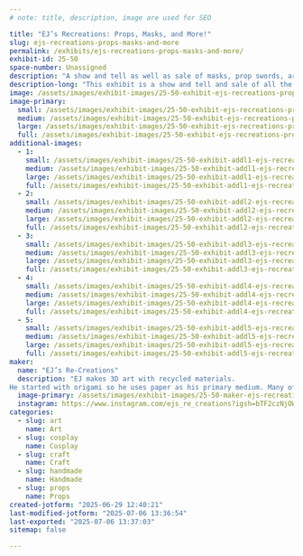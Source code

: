 ```yaml
---
# note: title, description, image are used for SEO

title: "EJ’s Recreations: Props, Masks, and More!"
slug: ejs-recreations-props-masks-and-more
permalink: /exhibits/ejs-recreations-props-masks-and-more/
exhibit-id: 25-50
space-number: Unassigned
description: "A show and tell as well as sale of masks, prop swords, art, and trinkets."
description-long: "This exhibit is a show and tell and sale of all the variations of art I have made over the years. This includes prop weapons, face masks, keychains, sculptures, and wall-hung pieces. All made form locally sourced recycled materials!"
image: /assets/images/exhibit-images/25-50-exhibit-ejs-recreations-props-masks-and-more-img-1224-large.jpeg
image-primary: 
  small: /assets/images/exhibit-images/25-50-exhibit-ejs-recreations-props-masks-and-more-img-1224-small.jpeg
  medium: /assets/images/exhibit-images/25-50-exhibit-ejs-recreations-props-masks-and-more-img-1224-medium.jpeg
  large: /assets/images/exhibit-images/25-50-exhibit-ejs-recreations-props-masks-and-more-img-1224-large.jpeg
  full: /assets/images/exhibit-images/25-50-exhibit-ejs-recreations-props-masks-and-more-img-1224-full.jpeg
additional-images: 
  - 1:
    small: /assets/images/exhibit-images/25-50-exhibit-addl1-ejs-recreations-props-masks-and-more-img-0922-small.jpeg
    medium: /assets/images/exhibit-images/25-50-exhibit-addl1-ejs-recreations-props-masks-and-more-img-0922-medium.jpeg
    large: /assets/images/exhibit-images/25-50-exhibit-addl1-ejs-recreations-props-masks-and-more-img-0922-large.jpeg
    full: /assets/images/exhibit-images/25-50-exhibit-addl1-ejs-recreations-props-masks-and-more-img-0922-full.jpeg
  - 2:
    small: /assets/images/exhibit-images/25-50-exhibit-addl2-ejs-recreations-props-masks-and-more-img-1498-small.jpeg
    medium: /assets/images/exhibit-images/25-50-exhibit-addl2-ejs-recreations-props-masks-and-more-img-1498-medium.jpeg
    large: /assets/images/exhibit-images/25-50-exhibit-addl2-ejs-recreations-props-masks-and-more-img-1498-large.jpeg
    full: /assets/images/exhibit-images/25-50-exhibit-addl2-ejs-recreations-props-masks-and-more-img-1498-full.jpeg
  - 3:
    small: /assets/images/exhibit-images/25-50-exhibit-addl3-ejs-recreations-props-masks-and-more-img-0926-small.jpeg
    medium: /assets/images/exhibit-images/25-50-exhibit-addl3-ejs-recreations-props-masks-and-more-img-0926-medium.jpeg
    large: /assets/images/exhibit-images/25-50-exhibit-addl3-ejs-recreations-props-masks-and-more-img-0926-large.jpeg
    full: /assets/images/exhibit-images/25-50-exhibit-addl3-ejs-recreations-props-masks-and-more-img-0926-full.jpeg
  - 4:
    small: /assets/images/exhibit-images/25-50-exhibit-addl4-ejs-recreations-props-masks-and-more-img-0785-small.jpeg
    medium: /assets/images/exhibit-images/25-50-exhibit-addl4-ejs-recreations-props-masks-and-more-img-0785-medium.jpeg
    large: /assets/images/exhibit-images/25-50-exhibit-addl4-ejs-recreations-props-masks-and-more-img-0785-large.jpeg
    full: /assets/images/exhibit-images/25-50-exhibit-addl4-ejs-recreations-props-masks-and-more-img-0785-full.jpeg
  - 5:
    small: /assets/images/exhibit-images/25-50-exhibit-addl5-ejs-recreations-props-masks-and-more-img-0748-small.jpeg
    medium: /assets/images/exhibit-images/25-50-exhibit-addl5-ejs-recreations-props-masks-and-more-img-0748-medium.jpeg
    large: /assets/images/exhibit-images/25-50-exhibit-addl5-ejs-recreations-props-masks-and-more-img-0748-large.jpeg
    full: /assets/images/exhibit-images/25-50-exhibit-addl5-ejs-recreations-props-masks-and-more-img-0748-full.jpeg
maker: 
  name: "EJ’s Re-Creations"
  description: "EJ makes 3D art with recycled materials.
He started with origami so he uses paper as his primary medium. Many of his works are inspired by Japanese culture and recent is beginning to expand his subject matter to other cultures as well as nature in order to expand and refine his art style."
  image-primary: /assets/images/exhibit-images/25-50-maker-ejs-recreations-props-masks-and-more-b8dbae42-c182-4819-a41f-a1fe625ca244-medium.jpeg
  instagram: https://www.instagram.com/ejs_re_creations?igsh=bTF2czNjOWFzcTg1&utm_source=qr
categories: 
  - slug: art
    name: Art
  - slug: cosplay
    name: Cosplay
  - slug: craft
    name: Craft
  - slug: handmade
    name: Handmade
  - slug: props
    name: Props
created-jotform: "2025-06-29 12:40:21"
last-modified-jotform: "2025-07-06 13:36:54"
last-exported: "2025-07-06 13:37:03"
sitemap: false

---
```

